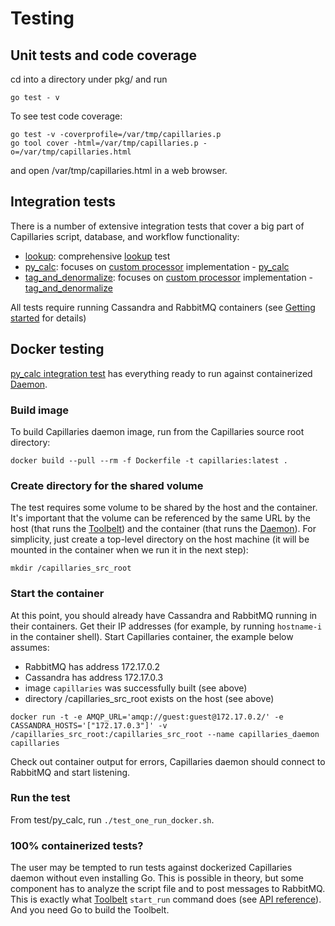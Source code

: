 # Testing

## Unit tests and code coverage

cd into a directory under pkg/ and run 
```
go test - v
```

To see test code coverage:
```
go test -v -coverprofile=/var/tmp/capillaries.p
go tool cover -html=/var/tmp/capillaries.p -o=/var/tmp/capillaries.html
```
and open /var/tmp/capillaries.html in a web browser.

## Integration tests
There is a number of extensive integration tests that cover a big part of Capillaries script, database, and workflow functionality:
- [lookup](../test/lookup/README.md): comprehensive [lookup](glossary.md#lookup) test
- [py_calc](../test/py_calc/README.md): focuses on [custom processor](glossary.md#table_custom_tfm_table) implementation - [py_calc](glossary.md#py_calc-processor)
- [tag_and_denormalize](../test/tag_and_denormalize/README.md): focuses on [custom processor](glossary.md#table_custom_tfm_table) implementation - [tag_and_denormalize](glossary.md#tag_and_denormalize-processor)

All tests require running Cassandra and RabbitMQ containers (see [Getting started](started.md) for details)

## Docker testing

[py_calc integration test](../test/py_calc/README.md) has everything ready to run against containerized [Daemon](glossary.md#daemon).

### Build image

To build Capillaries daemon image, run from the Capillaries source root directory:
```
docker build --pull --rm -f Dockerfile -t capillaries:latest .
```

### Create directory for the shared volume

The test requires some volume to be shared by the host and the container. It's important that the volume can be referenced by the same URL by the host (that runs the [Toolbelt](glossary.md#toolbelt)) and the container (that runs the [Daemon](glossary.md#daemon)). For simplicity, just create a top-level directory on the host machine (it will be mounted in the container when we run it in the next step):
```
mkdir /capillaries_src_root
```

### Start the container

At this point, you should already have Cassandra and RabbitMQ running in their containers. Get their IP addresses (for example, by running `hostname-i` in the container shell). Start Capillaries container, the example below assumes:
- RabbitMQ has address 172.17.0.2
- Cassandra has address 172.17.0.3
- image `capillaries` was successfully built (see above)
- directory /capillaries_src_root exists on the host (see above)
```
docker run -t -e AMQP_URL='amqp://guest:guest@172.17.0.2/' -e CASSANDRA_HOSTS='["172.17.0.3"]' -v /capillaries_src_root:/capillaries_src_root --name capillaries_daemon capillaries
```
Check out container output for errors, Capillaries daemon should connect to RabbitMQ and start listening.

### Run the test

From test/py_calc, run `./test_one_run_docker.sh`.

### 100% containerized tests?

The user may be tempted to run tests against dockerized Capillaries daemon without even installing Go. This is possible in theory, but some component has to analyze the script file and to post messages to RabbitMQ. This is exactly what [Toolbelt](glossary.md#toolbelt) `start_run` command does (see [API reference](api.md)). And you need Go to build the Toolbelt.
